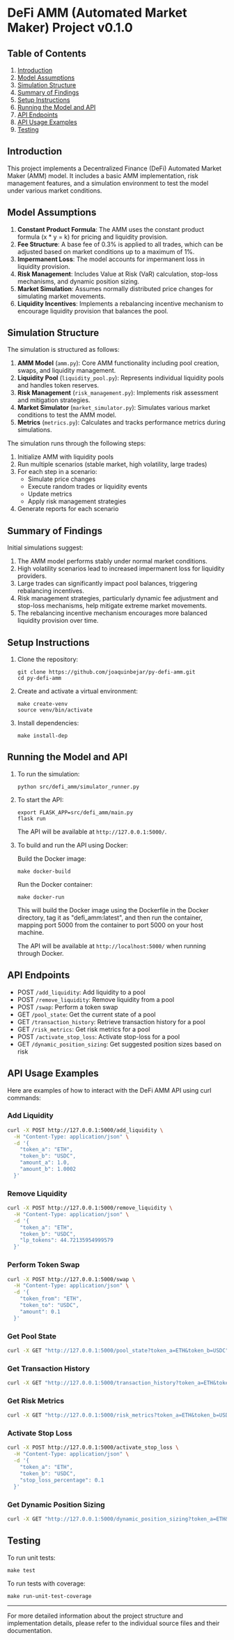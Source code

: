 # DeFi AMM (Automated Market Maker) Project v0.1.0

## Table of Contents
1. [Introduction](#introduction)
2. [Model Assumptions](#model-assumptions)
3. [Simulation Structure](#simulation-structure)
4. [Summary of Findings](#summary-of-findings)
5. [Setup Instructions](#setup-instructions)
6. [Running the Model and API](#running-the-model-and-api)
7. [API Endpoints](#api-endpoints)
8. [API Usage Examples](#api-usage-examples)
9. [Testing](#testing)

## Introduction

This project implements a Decentralized Finance (DeFi) Automated Market Maker (AMM) model. It includes a basic AMM implementation, risk management features, and a simulation environment to test the model under various market conditions.

## Model Assumptions

1. **Constant Product Formula**: The AMM uses the constant product formula (x * y = k) for pricing and liquidity provision.
2. **Fee Structure**: A base fee of 0.3% is applied to all trades, which can be adjusted based on market conditions up to a maximum of 1%.
3. **Impermanent Loss**: The model accounts for impermanent loss in liquidity provision.
4. **Risk Management**: Includes Value at Risk (VaR) calculation, stop-loss mechanisms, and dynamic position sizing.
5. **Market Simulation**: Assumes normally distributed price changes for simulating market movements.
6. **Liquidity Incentives**: Implements a rebalancing incentive mechanism to encourage liquidity provision that balances the pool.

## Simulation Structure

The simulation is structured as follows:

1. **AMM Model** (`amm.py`): Core AMM functionality including pool creation, swaps, and liquidity management.
2. **Liquidity Pool** (`liquidity_pool.py`): Represents individual liquidity pools and handles token reserves.
3. **Risk Management** (`risk_management.py`): Implements risk assessment and mitigation strategies.
4. **Market Simulator** (`market_simulator.py`): Simulates various market conditions to test the AMM model.
5. **Metrics** (`metrics.py`): Calculates and tracks performance metrics during simulations.

The simulation runs through the following steps:
1. Initialize AMM with liquidity pools
2. Run multiple scenarios (stable market, high volatility, large trades)
3. For each step in a scenario:
   - Simulate price changes
   - Execute random trades or liquidity events
   - Update metrics
   - Apply risk management strategies
4. Generate reports for each scenario

## Summary of Findings

Initial simulations suggest:

1. The AMM model performs stably under normal market conditions.
2. High volatility scenarios lead to increased impermanent loss for liquidity providers.
3. Large trades can significantly impact pool balances, triggering rebalancing incentives.
4. Risk management strategies, particularly dynamic fee adjustment and stop-loss mechanisms, help mitigate extreme market movements.
5. The rebalancing incentive mechanism encourages more balanced liquidity provision over time.

## Setup Instructions

1. Clone the repository:
   ```
   git clone https://github.com/joaquinbejar/py-defi-amm.git
   cd py-defi-amm
   ```

2. Create and activate a virtual environment:
   ```
   make create-venv
   source venv/bin/activate
   ```

3. Install dependencies:
   ```
   make install-dep
   ```


## Running the Model and API

1. To run the simulation:
   ```
   python src/defi_amm/simulator_runner.py
   ```

2. To start the API:
   ```
   export FLASK_APP=src/defi_amm/main.py
   flask run
   ```

   The API will be available at `http://127.0.0.1:5000/`.

3. To build and run the API using Docker:

   Build the Docker image:
   ```
   make docker-build
   ```

   Run the Docker container:
   ```
   make docker-run
   ```

   This will build the Docker image using the Dockerfile in the Docker directory, tag it as "defi_amm:latest", and then run the container, mapping port 5000 from the container to port 5000 on your host machine.

   The API will be available at `http://localhost:5000/` when running through Docker.

## API Endpoints

- POST `/add_liquidity`: Add liquidity to a pool
- POST `/remove_liquidity`: Remove liquidity from a pool
- POST `/swap`: Perform a token swap
- GET `/pool_state`: Get the current state of a pool
- GET `/transaction_history`: Retrieve transaction history for a pool
- GET `/risk_metrics`: Get risk metrics for a pool
- POST `/activate_stop_loss`: Activate stop-loss for a pool
- GET `/dynamic_position_sizing`: Get suggested position sizes based on risk

## API Usage Examples

Here are examples of how to interact with the DeFi AMM API using curl commands:

### Add Liquidity

```bash
curl -X POST http://127.0.0.1:5000/add_liquidity \
  -H "Content-Type: application/json" \
  -d '{
    "token_a": "ETH",
    "token_b": "USDC",
    "amount_a": 1.0,
    "amount_b": 1.0002
  }'
```

### Remove Liquidity

```bash
curl -X POST http://127.0.0.1:5000/remove_liquidity \
  -H "Content-Type: application/json" \
  -d '{
    "token_a": "ETH",
    "token_b": "USDC",
    "lp_tokens": 44.72135954999579
  }'
```

### Perform Token Swap

```bash
curl -X POST http://127.0.0.1:5000/swap \
  -H "Content-Type: application/json" \
  -d '{
    "token_from": "ETH",
    "token_to": "USDC",
    "amount": 0.1
  }'
```

### Get Pool State

```bash
curl -X GET "http://127.0.0.1:5000/pool_state?token_a=ETH&token_b=USDC"
```

### Get Transaction History

```bash
curl -X GET "http://127.0.0.1:5000/transaction_history?token_a=ETH&token_b=USDC"
```

### Get Risk Metrics

```bash
curl -X GET "http://127.0.0.1:5000/risk_metrics?token_a=ETH&token_b=USDC"
```

### Activate Stop Loss

```bash
curl -X POST http://127.0.0.1:5000/activate_stop_loss \
  -H "Content-Type: application/json" \
  -d '{
    "token_a": "ETH",
    "token_b": "USDC",
    "stop_loss_percentage": 0.1
  }'
```

### Get Dynamic Position Sizing

```bash
curl -X GET "http://127.0.0.1:5000/dynamic_position_sizing?token_a=ETH&token_b=USDC&risk_factor=0.02"
```

## Testing

To run unit tests:
```
make test
```

To run tests with coverage:
```
make run-unit-test-coverage
```

---

For more detailed information about the project structure and implementation details, please refer to the individual source files and their documentation.